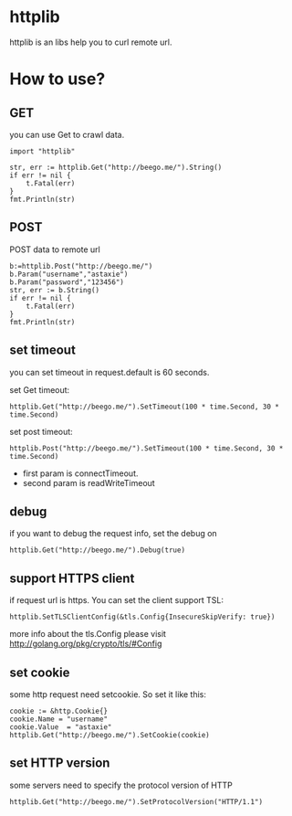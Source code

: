 # httplib
httplib is an libs help you to curl remote url.

# How to use?

## GET
you can use Get to crawl data.

	import "httplib"
	
	str, err := httplib.Get("http://beego.me/").String()
	if err != nil {
		t.Fatal(err)
	}
	fmt.Println(str)
	
## POST
POST data to remote url

	b:=httplib.Post("http://beego.me/")
	b.Param("username","astaxie")
	b.Param("password","123456")
	str, err := b.String()
	if err != nil {
		t.Fatal(err)
	}
	fmt.Println(str)

## set timeout
you can set timeout in request.default is 60 seconds.

set Get timeout:

	httplib.Get("http://beego.me/").SetTimeout(100 * time.Second, 30 * time.Second)
	
set post timeout:	
	
	httplib.Post("http://beego.me/").SetTimeout(100 * time.Second, 30 * time.Second)

- first param is connectTimeout.
- second param is readWriteTimeout

## debug
if you want to debug the request info, set the debug on

	httplib.Get("http://beego.me/").Debug(true)
	
## support HTTPS client
if request url is https. You can set the client support TSL:

	httplib.SetTLSClientConfig(&tls.Config{InsecureSkipVerify: true})
	
more info about the tls.Config please visit http://golang.org/pkg/crypto/tls/#Config	
		
## set cookie
some http request need setcookie. So set it like this:

	cookie := &http.Cookie{}
	cookie.Name = "username"
	cookie.Value  = "astaxie"
	httplib.Get("http://beego.me/").SetCookie(cookie)

## set HTTP version
some servers need to specify the protocol version of HTTP

	httplib.Get("http://beego.me/").SetProtocolVersion("HTTP/1.1")
	